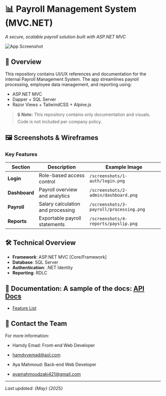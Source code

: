 # 📊 Payroll Management System (MVC.NET)

*A secure, scalable payroll solution built with ASP.NET MVC*

![App Screenshot](/screenshots/dashboard.png)

## 📌 Overview
This repository contains UI/UX references and documentation for the internal Payroll Management System. The app streamlines payroll processing, employee data management, and reporting using:
- ASP.NET MVC
- Dapper + SQL Server
- Razor Views + TailwindCSS + Alpine.js

> 🔒 **Note:** This repository contains only documentation and visuals. Code is not included per company policy.

## 🖼️ Screenshots & Wireframes


### Key Features
| Section          | Description                          | Example Image              |
|------------------|--------------------------------------|----------------------------|
| **Login**        | Role-based access control            | `/screenshots/1-auth/login.png` |
| **Dashboard**    | Payroll overview and analytics       | `/screenshots/2-admin/dashboard.png` |
| **Payroll**      | Salary calculation and processing    | `/screenshots/3-payroll/processing.png` |
| **Reports**      | Exportable payroll statements        | `/screenshots/4-reports/payslip.png` |

## 🛠️ Technical Overview
- **Framework**: ASP.NET MVC [Core/Framework]
- **Database**: SQL Server
- **Authentication**: .NET Identity
- **Reporting**: RDLC

## 📄 Documentation: A sample of the docs: [API Docs](https://github.com/hamdyyemad/api-docs-site "Visit API Documentation")
- [Feature List](/docs/features.md)

## 📧 Contact the Team
For more information:
- Hamdy Emad: Front-end Web Developer
- hamdyyemad@aol.com

- Aya Mahmoud: Back-end Web Developer
- ayamahmoudzaki421@gmail.com

---

*Last updated: {May} {2025}*



